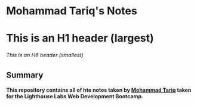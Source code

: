 # Mohammad Tariq's Notes
# This is an H1 header (largest)
###### This is an H6 header (smallest)

## Summary

#### This repository contains all of hte notes taken by [Mohammad Tariq](https://github.com/MT91-dev) taken for the Lighthouse Labs Web Development Bootcamp.